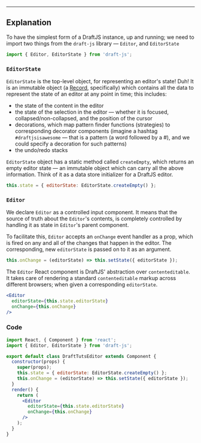 ---

## Explanation

To have the simplest form of a DraftJS instance, up and running; we need to import two things from the `draft-js` library — `Editor`, and `EditorState`

```jsx
import { Editor, EditorState } from 'draft-js';
```

### `EditorState`

`EditorState` is the top-level object, for representing an editor's state! Duh! It is an immutable object (a [Record](https://facebook.github.io/immutable-js/docs/#/Record), specifically) which contains all the data to represent the state of an editor at any point in time; this includes:

- the state of the content in the editor
- the state of the selection in the editor — whether it is focused, collapsed/non-collapsed, and the position of the cursor
- decorations, which map pattern finder functions (strategies) to corresponding decorator components (imagine a hashtag `#draftjsisawesome` — that is a pattern (a word followed by a #), and we could specify a decoration for such patterns)
- the undo/redo stacks

`EditorState` object has a static method called `createEmpty`, which returns an empty editor state — an immutable object which can carry all the above information. Think of it as a data store initializer for a DraftJS editor.

```jsx
this.state = { editorState: EditorState.createEmpty() };
```

### `Editor`

We declare `Editor` as a controlled input component. It means that the source of truth about the `Editor`'s contents, is completely controlled by handling it as state in `Editor`'s parent component.

To facilitate this, `Editor` accepts an `onChange` event handler as a prop, which is fired on any and all of the changes that happen in the editor. The corresponding, new `editorState` is passed on to it as an argument.

```jsx
this.onChange = (editorState) => this.setState({ editorState });
```

The `Editor` React component is DraftJS' abstraction over `contenteditable`. It takes care of rendering a standard `contenteditable` markup across different browsers; when given a corresponding `editorState`.

```jsx
<Editor
  editorState={this.state.editorState}
  onChange={this.onChange}
/>
```



### Code

```jsx
import React, { Component } from 'react';
import { Editor, EditorState } from 'draft-js';

export default class DraftTutsEditor extends Component {
  constructor(props) {
    super(props);
    this.state = { editorState: EditorState.createEmpty() };
    this.onChange = (editorState) => this.setState({ editorState });
  }
  render() {
    return (
      <Editor
        editorState={this.state.editorState}
        onChange={this.onChange}
      />
    );
  }
}

```
